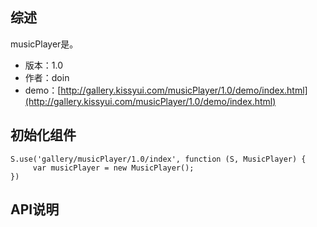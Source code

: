## 综述

musicPlayer是。

* 版本：1.0
* 作者：doin
* demo：[http://gallery.kissyui.com/musicPlayer/1.0/demo/index.html](http://gallery.kissyui.com/musicPlayer/1.0/demo/index.html)

## 初始化组件

    S.use('gallery/musicPlayer/1.0/index', function (S, MusicPlayer) {
         var musicPlayer = new MusicPlayer();
    })

## API说明
